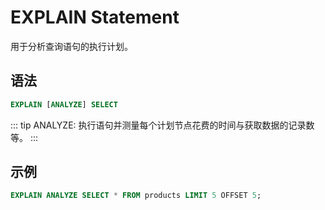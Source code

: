 # EXPLAIN Statement

用于分析查询语句的执行计划。

## 语法

```sql
EXPLAIN [ANALYZE] SELECT
```

::: tip
ANALYZE: 执行语句并测量每个计划节点花费的时间与获取数据的记录数等。
:::

## 示例

```sql
EXPLAIN ANALYZE SELECT * FROM products LIMIT 5 OFFSET 5;
```
